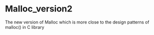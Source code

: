 # Malloc_version2
The new version of Malloc which is more close to the design patterns of malloc() in C library
